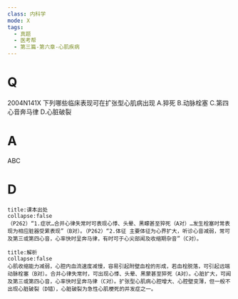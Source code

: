 ```yaml
---
class: 内科学
mode: X
tags:
  - 真题
  - 医考帮
  - 第三篇-第六章-心肌疾病
---
```


# Q
2004N141X 下列哪些临床表现可在扩张型心肌病出现
A.猝死
B.动脉栓塞
C.第四心音奔马律
D.心脏破裂

# A
ABC
# D
```ad-note
title:课本出处
collapse:false
（P262）“1.症状…合并心律失常时可表现心悸、头晕、黑矇甚至猝死（A对）…发生栓塞时常表现为相应脏器受累表现”（B对）。（P262）“2.体征 主要体征为心界扩大，听诊心音减弱，常可及第三或第四心音，心率快时呈奔马律，有时可于心尖部闻及收缩期杂音”（C对）。
```

```ad-summary
title:解析
collapse:false
心肌收缩能力减弱，心腔内血流速度减慢，容易引起附壁血栓的形成，若血栓脱落，可引起远端动脉栓塞（B对）。合并心律失常时，可出现心悸、头晕、黑蒙甚至猝死（A对）。心脏扩大，可闻及第三或第四心音，心率快时呈奔马律（C对）。扩张型心肌病心腔增大、心腔壁变薄，但一般不出现心脏破裂（D错），心脏破裂为急性心肌梗死的并发症之一。
```

